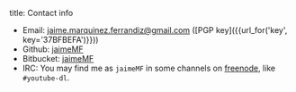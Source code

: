title: Contact info

- Email: <jaime.marquinez.ferrandiz@gmail.com> ([PGP key]({{url_for('key', key='37BFBEFA')}}))
- Github: [jaimeMF](https://github.com/jaimeMF/)
- Bitbucket: [jaimeMF](https://bitbucket.org/jaimeMF/)
- IRC: You may find me as `jaimeMF` in some channels on [freenode](https://freenode.net), like `#youtube-dl`.
